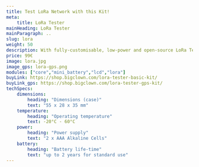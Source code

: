 ```yaml
---
title: Test LoRa Network with this Kit!
meta:
    title: LoRa Tester
mainHeading: LoRa Tester
mainParagraph: ..
slug: lora
weight: 50
description: With fully-customisable, low-power and open-source LoRa Tester without soldering and wiring and with step-by-step tutorial.
price: 99€
image: lora.jpg
image_gps: lora-gps.png
modules: ["core","mini_battery","lcd","lora"]
buyLink: https://shop.bigclown.com/lora-tester-basic-kit/
buyLink_gps: https://shop.bigclown.com/lora-tester-gps-kit/
techSpecs:
    dimensions:
        heading: "Dimensions (case)"
        text: "55 x 28 x 35 mm"
    temperature:
        heading: "Operating temperature"
        text: -20°C - 60°C
    power:
        heading: "Power supply"
        text: "2 x AAA Alkaline Cells"
    battery:
        heading: "Battery life-time"
        text: "up to 2 years for standard use"
---
```

